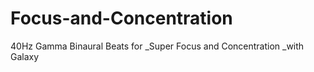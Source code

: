 # Focus-and-Concentration
40Hz Gamma Binaural Beats for _Super Focus and Concentration _with Galaxy
